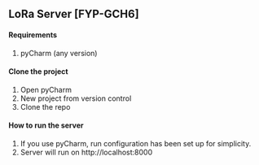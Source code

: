 ## LoRa Server [FYP-GCH6]

#### Requirements

1. pyCharm (any version)

#### Clone the project

1. Open pyCharm
2. New project from version control
3. Clone the repo 

#### How to run the server
1. If you use pyCharm, run configuration has been set up for simplicity.
2. Server will run on http://localhost:8000
